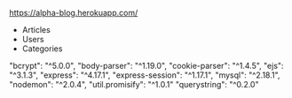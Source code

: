 https://alpha-blog.herokuapp.com/

+ Articles
+ Users
+ Categories

"bcrypt": "^5.0.0",
"body-parser": "^1.19.0",
"cookie-parser": "^1.4.5",
"ejs": "^3.1.3",
"express": "^4.17.1",
"express-session": "^1.17.1",
"mysql": "^2.18.1",
"nodemon": "^2.0.4",
"util.promisify": "^1.0.1"
"querystring": "^0.2.0"